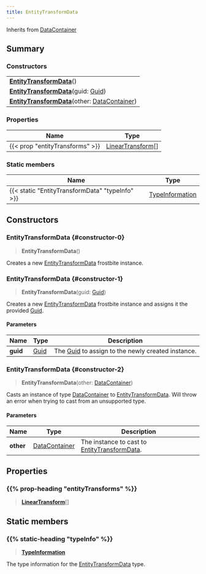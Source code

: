 ```yaml
---
title: EntityTransformData
---
```


Inherits from [DataContainer](/vext/ref/shared/type/datacontainer)

## Summary

### Constructors

|  |
| --- |
| **[EntityTransformData](#constructor-0)**() |
| **[EntityTransformData](#constructor-1)**(guid: [Guid](/vext/ref/shared/type/guid)) |
| **[EntityTransformData](#constructor-2)**(other: [DataContainer](/vext/ref/shared/type/datacontainer)) |

### Properties

| Name | Type |
| ---- | ---- |
| {{< prop "entityTransforms" >}} | [LinearTransform](/vext/ref/shared/type/lineartransform)[] |

### Static members

| Name | Type |
| ---- | ---- |
| {{< static "EntityTransformData" "typeInfo" >}} | [TypeInformation](/vext/ref/shared/type/typeinformation) |

## Constructors

### EntityTransformData {#constructor-0}

> **EntityTransformData**()

Creates a new [EntityTransformData](/vext/ref/fb/entitytransformdata) frostbite instance.

### EntityTransformData {#constructor-1}

> **EntityTransformData**(guid: [Guid](/vext/ref/shared/type/guid))

Creates a new [EntityTransformData](/vext/ref/fb/entitytransformdata) frostbite instance and assigns it the provided [Guid](/vext/ref/shared/type/guid).

#### Parameters

| Name | Type | Description |
| ---- | ---- | ----------- |
| **guid** | [Guid](/vext/ref/shared/type/guid) | The [Guid](/vext/ref/shared/type/guid) to assign to the newly created instance. |

### EntityTransformData {#constructor-2}

> **EntityTransformData**(other: [DataContainer](/vext/ref/shared/type/datacontainer))

Casts an instance of type [DataContainer](/vext/ref/shared/type/datacontainer) to [EntityTransformData](/vext/ref/fb/entitytransformdata). Will throw an error when trying to cast from an unsupported type.

#### Parameters

| Name | Type | Description |
| ---- | ---- | ----------- |
| **other** | [DataContainer](/vext/ref/shared/type/datacontainer) | The instance to cast to [EntityTransformData](/vext/ref/fb/entitytransformdata). |

## Properties

### {{% prop-heading "entityTransforms" %}}

> **[LinearTransform](/vext/ref/shared/type/lineartransform)**[]

## Static members

### {{% static-heading "typeInfo" %}}

> **[TypeInformation](/vext/ref/shared/type/typeinformation)**

The type information for the [EntityTransformData](/vext/ref/fb/entitytransformdata) type.

